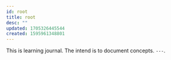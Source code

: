 ```yaml
---
id: root
title: root
desc: ""
updated: 1705326445544
created: 1595961348801
---
```


This is learning journal. The intend is to document concepts.
`---`.
